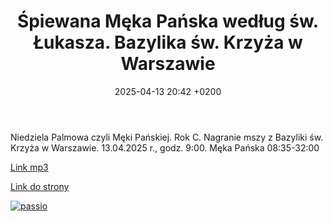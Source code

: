 ﻿---
layout: post
title:  Śpiewana Męka Pańska według św. Łukasza. Bazylika św. Krzyża w Warszawie
date:   2025-04-13 20:42 +0200
categories: liturgia
---
Niedziela Palmowa czyli Męki Pańskiej.
Rok C.
Nagranie mszy z Bazyliki św. Krzyża w Warszawie. 13.04.2025 r., godz. 9:00.
Męka Pańska 08:35-32:00

[Link mp3](https://static.prsa.pl/7d89788b-2ed6-463f-9c12-bf29d8275e7d.mp3)

[Link do strony](https://jedynka.polskieradio.pl/audycje/4420)

[![passio](https://imgur.com/xH2emCx.jpg)](https://imgur.com/gallery/christ-crowned-with-thorns-is-c-1500-oil-on-panel-painting-by-albrecht-bouts-now-mus-e-des-beaux-arts-de-lyon-757JcIv#/t/christ)

